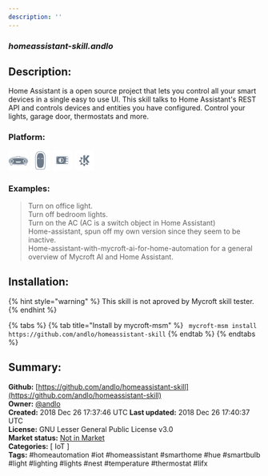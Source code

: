 ```yaml
---
description: ''
---
```


### _homeassistant-skill.andlo_  
## Description:  
Home Assistant is a open source project that lets you control all your smart devices in a single easy to use UI.  This skill talks to Home Assistant's REST API and controls devices and entities you have configured.  Control your lights, garage door, thermostats and more.  
  
  
### Platform:  
 ![Mark I](../.gitbook/assets/mark-1-icon.png)  ![Mark II](../.gitbook/assets/mark-2-icon.png)  ![Picroft](../.gitbook/assets/picroft-icon.png)  ![plasmoid](../.gitbook/assets/kde.png)   
### Examples:  
> Turn on office light.  
> Turn off bedroom lights.  
> Turn on the AC (AC is a switch object in Home Assistant)  
> Home-assistant, spun off my own version since they seem to be inactive.  
> Home-assistant-with-mycroft-ai-for-home-automation for a general overview of Mycroft AI and Home Assistant.  
  
## Installation:  
{% hint style="warning" %}
This skill is not aproved by Mycroft skill tester.
{% endhint %}
    
{% tabs %}
{% tab title="Install by mycroft-msm" %}
``` mycroft-msm install https://github.com/andlo/homeassistant-skill```
{% endtab %}
  {% endtabs %}
    
## Summary:  
**Github:** [https://github.com/andlo/homeassistant-skill](https://github.com/andlo/homeassistant-skill)  
**Owner:** [@andlo](https://github.com/andlo)  
**Created:** 2018 Dec 26 17:37:46 UTC  **Last updated:** 2018 Dec 26 17:40:37 UTC  
**License:** GNU Lesser General Public License v3.0  
**Market status:** [Not in Market](https://market.mycroft.ai/skill/)  
**Categories:** [ IoT ]   
**Tags:** \#homeautomation \#iot \#homeassistant \#smarthome \#hue \#smartbulb \#light \#lighting \#lights \#nest \#temperature \#thermostat \#lifx   
